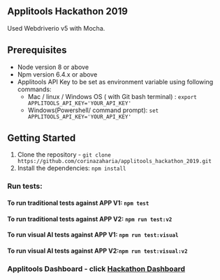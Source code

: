 ## Applitools Hackathon 2019

Used Webdriverio v5 with Mocha.

## Prerequisites

- Node version 8 or above
- Npm version 6.4.x or above
- Applitools API Key to be set as environment variable using following commands:
  - Mac / linux / Windows OS ( with Git bash terminal) : `export APPLITOOLS_API_KEY='YOUR_API_KEY'`
  - Windows(Powershell/ command prompt): `set APPLITOOLS_API_KEY='YOUR_API_KEY'`

## Getting Started

1. Clone the repository - `git clone https://github.com/corinazaharia/applitools_hackathon_2019.git`
2. Install the dependencies: `npm install`

### Run tests:

#### To run traditional tests against APP V1: `npm test`

#### To run traditional tests against APP V2: `npm run test:v2`

#### To run visual AI tests against APP V1: `npm run test:visual`

#### To run visual AI tests against APP V2:`npm run test:visual:v2`

### Applitools Dashboard - click [Hackathon Dashboard](https://eyes.applitools.com/app/test-results/00000251827355602115)
